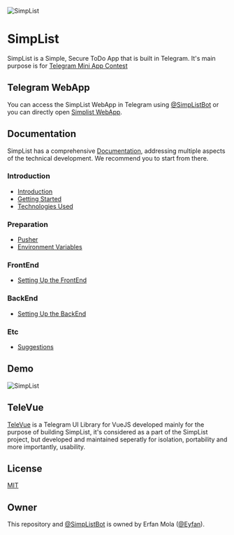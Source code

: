 ![SimpList](https://raw.githubusercontent.com/erfanmola/SimpList/master/docs/SimpList.gif)

# SimpList
SimpList is a Simple, Secure ToDo App that is built in Telegram. It's main purpose is for [Telegram Mini App Contest](https://t.me/contest/327)

## Telegram WebApp
You can access the SimpList WebApp in Telegram using [@SimpListBot](https://t.me/SimpListBot) or you can directly open [Simplist WebApp](https://t.me/SimpListBot/app).

## Documentation
SimpList has a comprehensive [Documentation](https://erfanmola.github.io/SimpList/), addressing multiple aspects of the technical development. We recommend you to start from there.

### Introduction
- [Introduction](https://erfanmola.github.io/SimpList/introduction.html)
- [Getting Started](https://erfanmola.github.io/SimpList/getting-started.html)
- [Technologies Used](https://erfanmola.github.io/SimpList/technologies-used.html)

### Preparation
- [Pusher](https://erfanmola.github.io/SimpList/pusher.html)
- [Environment Variables](https://erfanmola.github.io/SimpList/environment-variables.html)

### FrontEnd
- [Setting Up the FrontEnd](https://erfanmola.github.io/SimpList/setting-up-frontend.html)

### BackEnd
- [Setting Up the BackEnd](https://erfanmola.github.io/SimpList/setting-up-backend.html)

### Etc
- [Suggestions](https://erfanmola.github.io/SimpList/suggestions.html)

## Demo
![SimpList](https://raw.githubusercontent.com/erfanmola/SimpList/master/docs/Demo.gif)

## TeleVue

[TeleVue](https://github.com/erfanmola/TeleVue) is a Telegram UI Library for VueJS developed mainly for the purpose of building SimpList, it's considered as a part of the SimpList project, but developed and maintained seperatly for isolation, portability and more importantly, usability.  

## License
[MIT](https://github.com/erfanmola/SimpList/blob/master/LICENSE)

## Owner
This repository and [@SimpListBot](https://t.me/SimpListBot) is owned by Erfan Mola ([@Eyfan](https://t.me/Eyfan)).